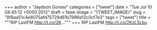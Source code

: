
+++
author = "Jaydson Gomes"
categories = ["tweet"]
date = "Tue Jul 10 04:45:12 +0000 2012"
draft = false
image = "{TWEET_IMAGE}"
slug = "8f8aa51c4e8075afd75728d61b7996e12c0cf7e3"
tags = ["tweet"]
title = """RIP LastFM http://t.co/2K..."""
+++
RIP LastFM http://t.co/2KzL5Lbu
